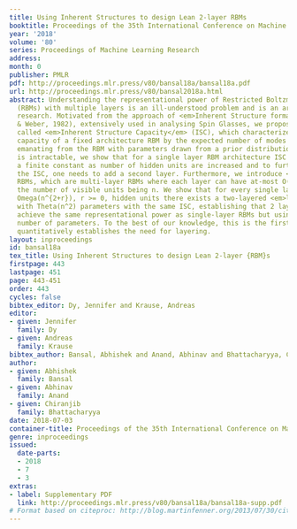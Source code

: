 ```yaml
---
title: Using Inherent Structures to design Lean 2-layer RBMs
booktitle: Proceedings of the 35th International Conference on Machine Learning
year: '2018'
volume: '80'
series: Proceedings of Machine Learning Research
address: 
month: 0
publisher: PMLR
pdf: http://proceedings.mlr.press/v80/bansal18a/bansal18a.pdf
url: http://proceedings.mlr.press/v80/bansal2018a.html
abstract: Understanding the representational power of Restricted Boltzmann Machines
  (RBMs) with multiple layers is an ill-understood problem and is an area of active
  research. Motivated from the approach of <em>Inherent Structure formalism</em> (Stillinger
  & Weber, 1982), extensively used in analysing Spin Glasses, we propose a novel measure
  called <em>Inherent Structure Capacity</em> (ISC), which characterizes the representation
  capacity of a fixed architecture RBM by the expected number of modes of distributions
  emanating from the RBM with parameters drawn from a prior distribution. Though ISC
  is intractable, we show that for a single layer RBM architecture ISC approaches
  a finite constant as number of hidden units are increased and to further improve
  the ISC, one needs to add a second layer. Furthermore, we introduce <em>Lean</em>
  RBMs, which are multi-layer RBMs where each layer can have at-most O(n) units with
  the number of visible units being n. We show that for every single layer RBM with
  Omega(n^{2+r}), r >= 0, hidden units there exists a two-layered <em>lean</em> RBM
  with Theta(n^2) parameters with the same ISC, establishing that 2 layer RBMs can
  achieve the same representational power as single-layer RBMs but using far fewer
  number of parameters. To the best of our knowledge, this is the first result which
  quantitatively establishes the need for layering.
layout: inproceedings
id: bansal18a
tex_title: Using Inherent Structures to design Lean 2-layer {RBM}s
firstpage: 443
lastpage: 451
page: 443-451
order: 443
cycles: false
bibtex_editor: Dy, Jennifer and Krause, Andreas
editor:
- given: Jennifer
  family: Dy
- given: Andreas
  family: Krause
bibtex_author: Bansal, Abhishek and Anand, Abhinav and Bhattacharyya, Chiranjib
author:
- given: Abhishek
  family: Bansal
- given: Abhinav
  family: Anand
- given: Chiranjib
  family: Bhattacharyya
date: 2018-07-03
container-title: Proceedings of the 35th International Conference on Machine Learning
genre: inproceedings
issued:
  date-parts:
  - 2018
  - 7
  - 3
extras:
- label: Supplementary PDF
  link: http://proceedings.mlr.press/v80/bansal18a/bansal18a-supp.pdf
# Format based on citeproc: http://blog.martinfenner.org/2013/07/30/citeproc-yaml-for-bibliographies/
---
```

